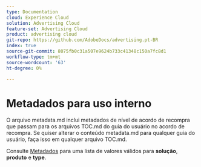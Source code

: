 ```yaml
---
type: Documentation
cloud: Experience Cloud
solution: Advertising Cloud
feature-set: Advertising Cloud
product: advertising cloud
git-repo: https://github.com/AdobeDocs/advertising.pt-BR
index: true
source-git-commit: 8075fb0c31a507e9624b733c41348c150a7fc8d1
workflow-type: tm+mt
source-wordcount: '63'
ht-degree: 0%

---
```



# Metadados para uso interno

O arquivo metadata.md inclui metadados de nível de acordo de recompra que passam para os arquivos TOC.md do guia do usuário no acordo de recompra. Se quiser alterar o conteúdo metadata.md para qualquer guia do usuário, faça isso em qualquer arquivo TOC.md.

Consulte [Metadados](https://experienceleague.adobe.com/docs/authoring-guide-exl/using/editing/user-guide-setup/metadata.html) para uma lista de valores válidos para **solução**, **produto** e **type**.
